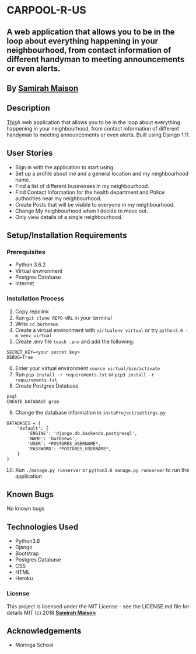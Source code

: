 # CARPOOL-R-US
## A web application that allows you to be in the loop about everything happening in your neighbourhood, from contact information of different handyman to meeting announcements or even alerts.


## By **[Samirah Maison](https://github.com/sami-mai)**

## Description
[This](https://news-suburbia.herokuapp.com/)A web application that allows you to be in the loop about everything happening in your neighbourhood, from contact information of different handyman to meeting announcements or even alerts. Built using Django 1.11.

## User Stories
* Sign in with the application to start using.
* Set up a profile about me and a general location and my neighbourhood name.
* Find a list of different businesses in my neighbourhood.
* Find Contact Information for the health department and Police authorities near my neighbourhood.
* Create Posts that will be visible to everyone in my neighbourhood.
* Change My neighbourhood when I decide to move out.
* Only view details of a single neighbourhood.


## Setup/Installation Requirements

### Prerequisites
* Python 3.6.2
* Virtual environment
* Postgres Database
* Internet


### Installation Process
1. Copy repolink
2. Run `git clone REPO-URL` in your terminal
3. Write `cd burbnews`
4. Create a virtual environment with `virtualenv virtual` or try `python3.6 -m venv virtual`
5. Create .env file `touch .env` and add the following:
```
SECRET_KEY=<your secret key>
DEBUG=True
```
6. Enter your virtual environment `source virtual/bin/activate`
7. Run `pip install -r requirements.txt` or `pip3 install -r requirements.txt`
8. Create Postgres Database

```
psql
CREATE DATABASE gram
```
9. Change the database information in `instaProject/settings.py`
```
DATABASES = {
    'default': {
        'ENGINE': 'django.db.backends.postgresql',
        'NAME': 'burbnews',
        'USER': *POSTGRES_USERNAME*,
        'PASSWORD': *POSTGRES_USERNAME*,
    }
}
```
10. Run `./manage.py runserver` or `python3.6 manage.py runserver` to run the application


## Known Bugs

No known bugs


## Technologies Used
- Python3.6
- Django
- Bootstrap
- Postgres Database
- CSS
- HTML
- Heroku

### License
This project is licensed under the MIT License - see the LICENSE.md file for details
MIT (c) 2018 **[Samirah Maison](https://github.com/sami-mai)**

## Acknowledgements
* Moringa School
